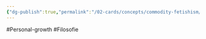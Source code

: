 ```yaml
---
{"dg-publish":true,"permalink":"/02-cards/concepts/commodity-fetishism/","noteIcon":"","created":"2024-12-22T19:17:03.048+01:00","updated":"2024-12-29T13:58:44.748+01:00"}
---
```


#Personal-growth #Filosofie 